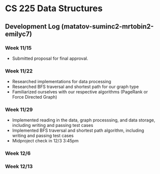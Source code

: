 # CS 225 Data Structures
## Development Log (matatov-suminc2-mrtobin2-emilyc7)

### Week 11/15
* Submitted proposal for final approval.

### Week 11/22
* Researched implementations for data processing
* Researched BFS traversal and shortest path for our graph type
* Familiarized ourselves with our respective algorithms (PageRank or Force Directed Graph)

### Week 11/29
* Implemented reading in the data, graph processsing, and data storage, including writing and passing test cases
* Implemented BFS traversal and shortest path algorithm, including writing and passing test cases
* Midproject check in 12/3 3:45pm

### Week 12/6

### Week 12/13